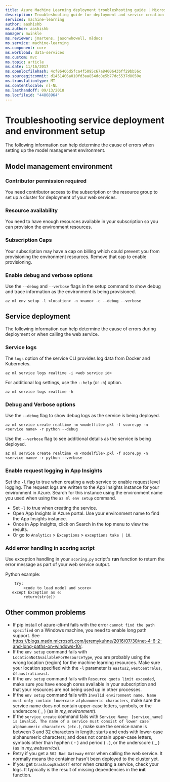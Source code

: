 ```yaml
---
title: Azure Machine Learning deployment troubleshooting guide | Microsoft Docs
description: Troubleshooting guide for deployment and service creation
services: machine-learning
author: aashishb
ms.author: aashishb
manager: mwinkle
ms.reviewer: jmartens, jasonwhowell, mldocs
ms.service: machine-learning
ms.component: core
ms.workload: data-services
ms.custom: mvc
ms.topic: article
ms.date: 11/16/2017
ms.openlocfilehash: 4cf86466d5fca4f5095c67a8400643bff29bb56c
ms.sourcegitcommit: d1451406a010fd3aa854dc8e5b77dc5537d8050e
ms.translationtype: MT
ms.contentlocale: nl-NL
ms.lasthandoff: 09/13/2018
ms.locfileid: "44868964"
---
```

# <a name="troubleshooting-service-deployment-and-environment-setup"></a>Troubleshooting service deployment and environment setup
The following information can help determine the cause of errors when setting up the model management environment.

## <a name="model-management-environment"></a>Model management environment
### <a name="contributor-permission-required"></a>Contributor permission required
You need contributor access to the subscription or the resource group to set up a cluster for deployment of your web services.

### <a name="resource-availability"></a>Resource availability
You need to have enough resources available in your subscription so you can provision the environment resources.

### <a name="subscription-caps"></a>Subscription Caps
Your subscription may have a cap on billing which could prevent you from provisioning the environment resources. Remove that cap to enable provisioning.

### <a name="enable-debug-and-verbose-options"></a>Enable debug and verbose options
Use the `--debug` and  `--verbose` flags in the setup command to show debug and trace information as the environment is being provisioned.

```
az ml env setup -l <location> -n <name> -c --debug --verbose 
```

## <a name="service-deployment"></a>Service deployment
The following information can help determine the cause of errors during deployment or when calling the web service.

### <a name="service-logs"></a>Service logs
The `logs` option of the service CLI provides log data from Docker and Kubernetes.

```
az ml service logs realtime -i <web service id>
```

For additional log settings, use the `--help` (or `-h`) option.

```
az ml service logs realtime -h
```

### <a name="debug-and-verbose-options"></a>Debug and Verbose options
Use the `--debug` flag to show debug logs as the service is being deployed.

```
az ml service create realtime -m <modelfile>.pkl -f score.py -n <service name> -r python --debug
```

Use the `--verbose` flag to see additional details as the service is being deployed.

```
az ml service create realtime -m <modelfile>.pkl -f score.py -n <service name> -r python --verbose
```

### <a name="enable-request-logging-in-app-insights"></a>Enable request logging in App Insights
Set the `-l` flag to true when creating a web service to enable request level logging. The request logs are written to the App Insights instance for your environment in Azure. Search for this instance using the environment name you used when using the `az ml env setup` command.

- Set `-l` to true when creating the service.
- Open App Insights in Azure portal. Use your environment name to find the App Insights instance.
- Once in App Insights, click on Search in the top menu to view the results.
- Or go to `Analytics` > `Exceptions` > `exceptions take | 10`.


### <a name="add-error-handling-in-scoring-script"></a>Add error handling in scoring script
Use exception handling in your `scoring.py` script's **run** function to return the error message as part of your web service output.

Python example:
```
    try:
        <code to load model and score>
   except Exception as e:
        return(str(e))
```

## <a name="other-common-problems"></a>Other common problems
- If pip install of azure-cli-ml fails with the error `cannot find the path specified` on a Windows machine, you need to enable long path support. See https://blogs.msdn.microsoft.com/jeremykuhne/2016/07/30/net-4-6-2-and-long-paths-on-windows-10/. 
- If the `env setup` command fails with `LocationNotAvailableForResourceType`, you are probably using the wrong location (region) for the machine learning resources. Make sure your location specified with the `-l` parameter is `eastus2`, `westcentralus`, or `australiaeast`.
- If the `env setup` command fails with `Resource quota limit exceeded`, make sure you have enough cores available in your subscription and that your resources are not being used up in other processes.
- If the `env setup` command fails with `Invalid environment name. Name must only contain lowercase alphanumeric characters`, make sure the service name does not contain upper-case letters, symbols, or the underscore ( _ ) (as in *my_environment*).
- If the `service create` command fails with `Service Name: [service_name] is invalid. The name of a service must consist of lower case alphanumeric characters (etc.)`, make sure the service name is between 3 and 32 characters in length; starts and ends with lower-case alphanumeric characters; and does not contain upper-case letters, symbols other than hyphen ( - ) and period ( . ), or the underscore ( _ ) (as in *my_webservice*).
- Retry if you get a `502 Bad Gateway` error when calling the web service. It normally means the container hasn't been deployed to the cluster yet.
- If you get `CrashLoopBackOff` error when creating a service, check your logs. It typically is the result of missing dependencies in the **init** function.
